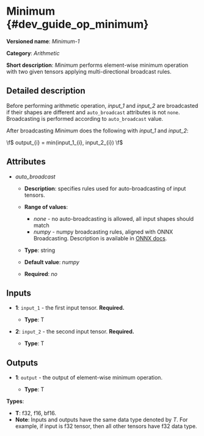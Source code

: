 # Minimum {#dev_guide_op_minimum}

**Versioned name**: *Minimum-1*

**Category**: *Arithmetic*

**Short description**: *Minimum* performs element-wise minimum operation with
two given tensors applying multi-directional broadcast rules.

## Detailed description

Before performing arithmetic operation, *input_1* and *input_2* are broadcasted
if their shapes are different and ``auto_broadcast`` attributes is
not ``none``. Broadcasting is performed according to ``auto_broadcast`` value.

After broadcasting *Minimum* does the following with  *input_1* and *input_2*:

  \f$ output_{i} = min(input\_1_{i}, input\_2_{i}) \f$

## Attributes

* *auto_broadcast*

  * **Description**: specifies rules used for auto-broadcasting of input
    tensors.
  * **Range of values**:

    * *none* - no auto-broadcasting is allowed, all input shapes should match
    * *numpy* - numpy broadcasting rules, aligned with ONNX Broadcasting.
      Description is available in
      [ONNX docs](https://github.com/onnx/onnx/blob/master/docs/Broadcasting.md).

  * **Type**: string
  * **Default value**: *numpy*
  * **Required**: *no*

## Inputs

* **1**: ``input_1`` - the first input tensor. **Required.**

  * **Type**: T

* **2**: ``input_2`` - the second input tensor. **Required.**

  * **Type**: T

## Outputs

* **1**: ``output`` - the output of element-wise minimum operation.

  * **Type**: T

**Types**:

* **T**: f32, f16, bf16.
* **Note**: Inputs and outputs have the same data type denoted by *T*. For
  example, if input is f32 tensor, then all other tensors have f32 data type.
